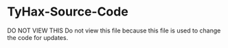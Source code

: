 # TyHax-Source-Code
DO NOT VIEW THIS
Do not view this file because this file is used to change the code for updates.
